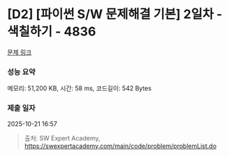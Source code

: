 # [D2] [파이썬 S/W 문제해결 기본] 2일차 - 색칠하기 - 4836 

[문제 링크](https://swexpertacademy.com/main/code/problem/problemDetail.do?contestProbId=AWTLZMRKpsYDFAVT) 

### 성능 요약

메모리: 51,200 KB, 시간: 58 ms, 코드길이: 542 Bytes

### 제출 일자

2025-10-21 16:57



> 출처: SW Expert Academy, https://swexpertacademy.com/main/code/problem/problemList.do